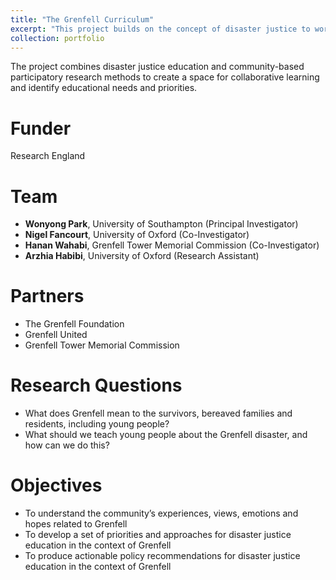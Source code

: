```yaml
---
title: "The Grenfell Curriculum"
excerpt: "This project builds on the concept of disaster justice to work with members of the Grenfell Tower fire community (survivors, bereaved families and residents) in London to co-construct priorities and approaches for disaster justice education for future generations. <br/><br/><img src='/images/grenfell.jpg'>"
collection: portfolio
---
```


The project combines disaster justice education and community-based participatory research methods to create a space for collaborative learning and identify educational needs and priorities.

# Funder <br/>
Research England

# Team <br/>
* **Wonyong Park**, University of Southampton (Principal Investigator) <br/>
* **Nigel Fancourt**, University of Oxford (Co-Investigator) <br/>
* **Hanan Wahabi**, Grenfell Tower Memorial Commission (Co-Investigator) <br/>
* **Arzhia Habibi**, University of Oxford (Research Assistant) <br/>

# Partners  <br/>
* The Grenfell Foundation
* Grenfell United
* Grenfell Tower Memorial Commission

# Research Questions  <br/>
* What does Grenfell mean to the survivors, bereaved families and residents, including young people?
* What should we teach young people about the Grenfell disaster, and how can we do this?

# Objectives  <br/>
* To understand the community’s experiences, views, emotions and hopes related to Grenfell
* To develop a set of priorities and approaches for disaster justice education in the context of Grenfell
* To produce actionable policy recommendations for disaster justice education in the context of Grenfell
